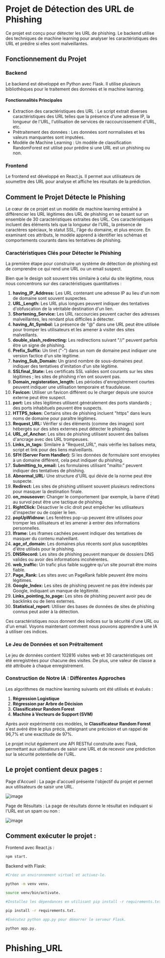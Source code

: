 # Projet de Détection des URL de Phishing

Ce projet est conçu pour détecter les URL de phishing. Le backend utilise des techniques de machine learning pour analyser les caractéristiques des URL et prédire si elles sont malveillantes.

## Fonctionnement du Projet

### Backend

Le backend est développé en Python avec Flask. Il utilise plusieurs bibliothèques pour le traitement des données et le machine learning.

#### Fonctionnalités Principales

- Extraction des caractéristiques des URL : Le script extrait diverses caractéristiques des URL telles que la présence d'une adresse IP, la longueur de l'URL, l'utilisation de services de raccourcissement d'URL, etc.
- Prétraitement des données : Les données sont normalisées et les valeurs manquantes sont imputées.
- Modèle de Machine Learning : Un modèle de classification RandomForest est utilisé pour prédire si une URL est un phishing ou non.

### Frontend

Le frontend est développé en React.js. Il permet aux utilisateurs de soumettre des URL pour analyse et affiche les résultats de la prédiction.

## Comment le Projet Détecte le Phishing

Le cœur de ce projet est un modèle de machine learning entraîné à différencier les URL légitimes des URL de phishing en se basant sur un ensemble de 30 caractéristiques extraites des URL. Ces caractéristiques incluent des éléments tels que la longueur de l'URL, la présence de caractères spéciaux, le statut SSL, l'âge du domaine, et plus encore. En examinant ces attributs, le modèle apprend à identifier les schémas et comportements courants dans les tentatives de phishing.

### Caractéristiques Clés pour Détecter le Phishing

La première étape pour construire un système de détection de phishing est de comprendre ce qui rend une URL ou un email suspect.

Bien que le design soit souvent très similaire à celui du site légitime, nous nous concentrons sur des caractéristiques quantitatives :

1. **having_IP_Address:** Les URL contenant une adresse IP au lieu d'un nom de domaine sont souvent suspectes.
2. **URL_Length:** Les URL plus longues peuvent indiquer des tentatives d'obfuscation de la véritable destination d'un lien.
3. **Shortening_Service:** Les URL raccourcies peuvent cacher des adresses malveillantes, les rendant plus difficiles à détecter.
4. **having_At_Symbol:** La présence de "@" dans une URL peut être utilisée pour tromper les utilisateurs et les amener à visiter des sites malveillants.
5. **double_slash_redirecting:** Les redirections suivant "//" peuvent parfois être un signe de phishing.
6. **Prefix_Suffix:** Un tiret ("-") dans un nom de domaine peut indiquer une version factice d'un site légitime.
7. **having_Sub_Domain:** Un grand nombre de sous-domaines peut indiquer des tentatives d'imitation d'un site légitime.
8. **SSLfinal_State:** Les certificats SSL valides sont courants sur les sites légitimes ; les sites de phishing n'en ont souvent pas.
9. **Domain_registeration_length:** Les périodes d'enregistrement courtes peuvent indiquer une utilisation temporaire et frauduleuse.
10. **Favicon:** Utiliser un favicon différent ou le charger depuis une source externe peut être suspect.
11. **port:** Les sites légitimes utilisent généralement des ports standards ; des ports inhabituels peuvent être suspects.
12. **HTTPS_token:** Certains sites de phishing incluent "https" dans leurs noms de domaine pour paraître légitimes.
13. **Request_URL:** Vérifier si des éléments (comme des images) sont hébergés sur des sites externes peut détecter le phishing.
14. **URL_of_Anchor:** Les sites de phishing utilisent souvent des balises d'ancrage avec des URL trompeuses.
15. **Links_in_tags:** Similaire à "Request_URL", mais vérifie les balises meta, script et link pour des liens malveillants.
16. **SFH (Server Form Handler):** Si les données de formulaire sont envoyées à un domaine différent, cela peut indiquer du phishing.
17. **Submitting_to_email:** Les formulaires utilisant "mailto:" peuvent indiquer des tentatives de phishing.
18. **Abnormal_URL:** Une structure d'URL qui dévie de la norme peut être suspecte.
19. **Redirect:** Les sites de phishing utilisent souvent plusieurs redirections pour masquer la destination finale.
20. **on_mouseover:** Changer le comportement (par exemple, la barre d'état) au survol peut être une tactique de phishing.
21. **RightClick:** Désactiver le clic droit peut empêcher les utilisateurs d'inspecter ou de copier le lien.
22. **popUpWidnow:** Les fenêtres pop-up peuvent être utilisées pour tromper les utilisateurs et les amener à entrer des informations personnelles.
23. **Iframe:** Les iframes cachées peuvent indiquer des tentatives de masquer du contenu malveillant.
24. **age_of_domain:** Les domaines plus récents sont plus susceptibles d'être utilisés pour le phishing.
25. **DNSRecord:** Les sites de phishing peuvent manquer de dossiers DNS valides ou avoir des informations incohérentes.
26. **web_traffic:** Un trafic plus faible suggère qu'un site pourrait être moins fiable.
27. **Page_Rank:** Les sites avec un PageRank faible peuvent être moins légitimes.
28. **Google_Index:** Les sites de phishing peuvent ne pas être indexés par Google, indiquant un manque de légitimité.
29. **Links_pointing_to_page:** Les sites de phishing peuvent avoir peu de backlinks ou de liens externes.
30. **Statistical_report:** Utiliser des bases de données de sites de phishing connus peut aider à la détection.

Ces caractéristiques nous donnent des indices sur la sécurité d'une URL ou d'un email. Voyons maintenant comment nous pouvons apprendre à une IA à utiliser ces indices.

### Le Jeu de Données et son Prétraitement

Le jeu de données contient 102816 visites web et 30 caractéristiques ont été enregistrées pour chacune des visites. De plus, une valeur de classe a été attribuée à chaque enregistrement.

### Construction de Notre IA : Différentes Approches

Les algorithmes de machine learning suivants ont été utilisés et évalués :
1. **Régression Logistique**
2. **Régression par Arbre de Décision**
3. **Classificateur Random Forest**
4. **Machine à Vecteurs de Support (SVM)**

Après avoir expérimenté ces modèles, le **Classificateur Random Forest** s'est avéré être le plus précis, atteignant une précision et un rappel de 96,7% et une exactitude de 97%.

Le projet inclut également une API RESTful construite avec Flask, permettant aux utilisateurs de saisir une URL et de recevoir une prédiction sur la sécurité potentielle de l'URL.

## Le projet contient deux pages :

Page d'Accueil :
La page d'accueil présente l'objectif du projet et permet aux utilisateurs de saisir une URL.

![image](https://github.com/user-attachments/assets/3135dd5b-2ce7-4344-869b-0f279fb2b739)

Page de Résultats :
La page de résultats donne le résultat en indiquant si l'URL est un spam ou non :

![image](https://github.com/user-attachments/assets/c61a6a69-38b5-489d-878a-b11e3b166f85)

## Comment exécuter le projet :

Frontend avec React.js :

```sh
npm start.
```

Backend with Flask:

```sh
#Créez un environnement virtuel et activez-le.

python -m venv venv.

source venv/bin/activate.

#Installez les dépendances en utilisant pip install -r requirements.txt.

pip install -r requirements.txt.

#Exécutez python app.py pour démarrer le serveur Flask.

python app.py.
```
# Phishing_URL
